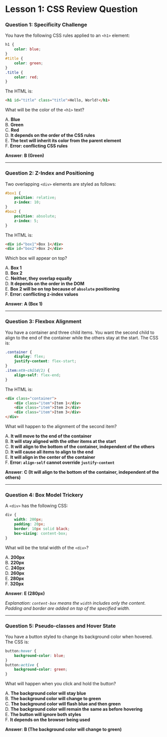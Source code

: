 # Lesson 1: CSS Review Question
### **Question 1: Specificity Challenge**  
You have the following CSS rules applied to an `<h1>` element:  

```css
h1 {
    color: blue;
}
#title {
    color: green;
}
.title {
    color: red;
}
```

The HTML is:  

```html
<h1 id="title" class="title">Hello, World!</h1>
```

What will be the color of the `<h1>` text?  

A. **Blue**  
B. **Green**  
C. **Red**  
D. **It depends on the order of the CSS rules**  
E. **The text will inherit its color from the parent element**  
F. **Error: conflicting CSS rules**  

**Answer**: **B (Green)**  

---

### **Question 2: Z-Index and Positioning**  
Two overlapping `<div>` elements are styled as follows:  

```css
#box1 {
    position: relative;
    z-index: 10;
}
#box2 {
    position: absolute;
    z-index: 5;
}
```

The HTML is:  

```html
<div id="box1">Box 1</div>
<div id="box2">Box 2</div>
```

Which box will appear on top?  

A. **Box 1**  
B. **Box 2**  
C. **Neither, they overlap equally**  
D. **It depends on the order in the DOM**  
E. **Box 2 will be on top because of `absolute` positioning**  
F. **Error: conflicting z-index values**  

**Answer**: **A (Box 1)**  

---

### **Question 3: Flexbox Alignment**  
You have a container and three child items. You want the second child to align to the end of the container while the others stay at the start. The CSS is:  

```css
.container {
    display: flex;
    justify-content: flex-start;
}
.item:nth-child(2) {
    align-self: flex-end;
}
```

The HTML is:  

```html
<div class="container">
    <div class="item">Item 1</div>
    <div class="item">Item 2</div>
    <div class="item">Item 3</div>
</div>
```

What will happen to the alignment of the second item?  

A. **It will move to the end of the container**  
B. **It will stay aligned with the other items at the start**  
C. **It will align to the bottom of the container, independent of the others**  
D. **It will cause all items to align to the end**  
E. **It will align in the center of the container**  
F. **Error: `align-self` cannot override `justify-content`**  

**Answer**: **C (It will align to the bottom of the container, independent of the others)**  

---

### **Question 4: Box Model Trickery**  
A `<div>` has the following CSS:  

```css
div {
    width: 200px;
    padding: 20px;
    border: 10px solid black;
    box-sizing: content-box;
}
```

What will be the total width of the `<div>`?  

A. **200px**  
B. **220px**  
C. **240px**  
D. **260px**  
E. **280px**  
F. **320px**  

**Answer**: **E (280px)**  

*Explanation: `content-box` means the `width` includes only the content. Padding and border are added on top of the specified width.*  

---

### **Question 5: Pseudo-classes and Hover State**  
You have a button styled to change its background color when hovered. The CSS is:  

```css
button:hover {
    background-color: blue;
}
button:active {
    background-color: green;
}
```

What will happen when you click and hold the button?  

A. **The background color will stay blue**  
B. **The background color will change to green**  
C. **The background color will flash blue and then green**  
D. **The background color will remain the same as before hovering**  
E. **The button will ignore both styles**  
F. **It depends on the browser being used**  

**Answer**: **B (The background color will change to green)**  
